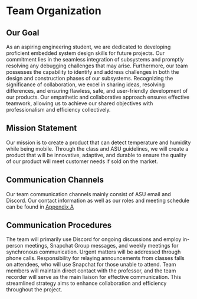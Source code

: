 


# **Team Organization**

## Our Goal 

As an aspiring engineering student, we are dedicated to developing proficient embedded system design skills for future projects. Our commitment lies in the seamless integration of subsystems and promptly resolving any debugging challenges that may arise. Furthermore, our team possesses the capability to identify and address challenges in both the design and construction phases of our subsystems.
Recognizing the significance of collaboration, we excel in sharing ideas, resolving differences, and ensuring flawless, safe, and user-friendly development of our products. Our empathetic and collaborative approach ensures effective teamwork, allowing us to achieve our shared objectives with professionalism and efficiency collectively.

## Mission Statement 
Our mission is to create a product that can detect temperature and humidity while being mobile. Through the class and ASU guidelines, we will create a product that will be innovative, adaptive, and durable to ensure the quality of our product will meet customer needs if sold on the market.

## Communication Channels
Our team communication channels mainly consist of ASU email and Discord. Our contact information as well as our roles and meeting schedule can be found in [Appendix A](Appendix_A.md)

## Communication Procedures
The team will primarily use Discord for ongoing discussions and employ in-person meetings, Snapchat Group messages, and weekly meetings for synchronous communication. Urgent matters will be addressed through phone calls. Responsibility for relaying announcements from classes falls on attendees, who will use Snapchat for those unable to attend. Team members will maintain direct contact with the professor, and the team recorder will serve as the main liaison for effective communication. This streamlined strategy aims to enhance collaboration and efficiency throughout the project.
